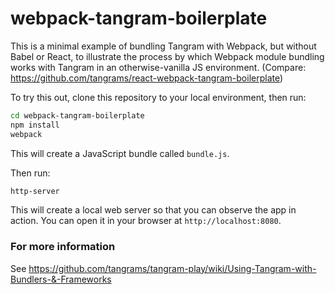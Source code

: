 # webpack-tangram-boilerplate

This is a minimal example of bundling Tangram with Webpack, but without Babel or React, to illustrate the process by which Webpack module bundling works with Tangram in an otherwise-vanilla JS environment. (Compare: https://github.com/tangrams/react-webpack-tangram-boilerplate)

To try this out, clone this repository to your local environment, then run:

```sh
cd webpack-tangram-boilerplate
npm install
webpack
```

This will create a JavaScript bundle called `bundle.js`.

Then run:

```sh
http-server
```

This will create a local web server so that you can observe the app in action. You can open it in your browser at `http://localhost:8080`.

### For more information

See https://github.com/tangrams/tangram-play/wiki/Using-Tangram-with-Bundlers-&-Frameworks
